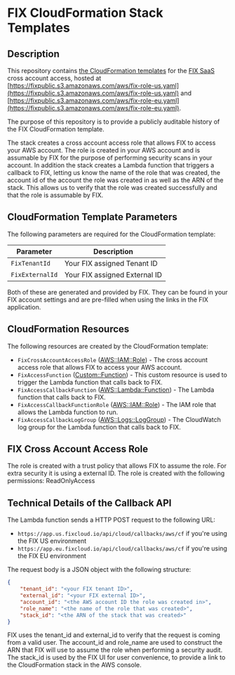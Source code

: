 # FIX CloudFormation Stack Templates

## Description

This repository contains [the CloudFormation templates](https://console.aws.amazon.com/cloudformation/home#/stacks/create/review?templateURL=https://fixpublic.s3.amazonaws.com/aws/fix-role-dev-eu.yaml&stackName=FixAccess&param_FixTenantId=00000000-0000-0000-0000-000000000000&param_FixExternalId=00000000-0000-0000-0000-000000000000) for the [FIX SaaS](https://fix.tt/) cross account access, hosted at [https://fixpublic.s3.amazonaws.com/aws/fix-role-us.yaml](https://fixpublic.s3.amazonaws.com/aws/fix-role-us.yaml) and [https://fixpublic.s3.amazonaws.com/aws/fix-role-eu.yaml](https://fixpublic.s3.amazonaws.com/aws/fix-role-eu.yaml).

The purpose of this repository is to provide a publicly auditable history of the FIX CloudFormation template.

The stack creates a cross account access role that allows FIX to access your AWS account. The role is created in your AWS account and is assumable by FIX for the purpose of performing security scans in your account. In addition the stack creates a Lambda function that triggers a callback to FIX, letting us know the name of the role that was created, the account id of the account the role was created in as well as the ARN of the stack. This allows us to verify that the role was created successfully and that the role is assumable by FIX.


## CloudFormation Template Parameters

The following parameters are required for the CloudFormation template:

| Parameter | Description |
| ---------- | ---------- |
| `FixTenantId`   | Your FIX assigned Tenant ID |
| `FixExternalId` | Your FIX assigned External ID |

Both of these are generated and provided by FIX. They can be found in your FIX account settings and are pre-filled when using the links in the FIX application.

## CloudFormation Resources

The following resources are created by the CloudFormation template:

* `FixCrossAccountAccessRole` ([AWS::IAM::Role](https://docs.aws.amazon.com/AWSCloudFormation/latest/UserGuide/aws-resource-iam-role.html)) - The cross account access role that allows FIX to access your AWS account.
* `FixAccessFunction` ([Custom::Function](https://docs.aws.amazon.com/AWSCloudFormation/latest/UserGuide/template-custom-resources-lambda.html)) - This custom resource is used to trigger the Lambda function that calls back to FIX.
* `FixAccessCallbackFunction` ([AWS::Lambda::Function](https://docs.aws.amazon.com/AWSCloudFormation/latest/UserGuide/aws-resource-lambda-function.html)) - The Lambda function that calls back to FIX.
* `FixAccessCallbackFunctionRole` ([AWS::IAM::Role](https://docs.aws.amazon.com/AWSCloudFormation/latest/UserGuide/aws-resource-iam-role.html)) - The IAM role that allows the Lambda function to run.
* `FixAccessCallbackLogGroup` ([AWS::Logs::LogGroup](https://docs.aws.amazon.com/AWSCloudFormation/latest/UserGuide/aws-resource-logs-loggroup.html)) - The CloudWatch log group for the Lambda function that calls back to FIX.


## FIX Cross Account Access Role

The role is created with a trust policy that allows FIX to assume the role. For extra security it is using a external ID. The role is created with the following permissions: ReadOnlyAccess


## Technical Details of the Callback API

The Lambda function sends a HTTP POST request to the following URL:
- `https://app.us.fixcloud.io/api/cloud/callbacks/aws/cf` if you're using the FIX US environment
- `https://app.eu.fixcloud.io/api/cloud/callbacks/aws/cf` if you're using the FIX EU environment

The request body is a JSON object with the following structure:

```json
{
    "tenant_id": "<your FIX tenant ID>",
    "external_id": "<your FIX external ID>",
    "account_id": "<the AWS account ID the role was created in>",
    "role_name": "<the name of the role that was created>",
    "stack_id": "<the ARN of the stack that was created>"
}
```

FIX uses the tenant_id and external_id to verify that the request is coming from a valid user. The account_id and role_name are used to construct the ARN that FIX will use to assume the role when performing a security audit. The stack_id is used by the FIX UI for user convenience, to provide a link to the CloudFormation stack in the AWS console.
